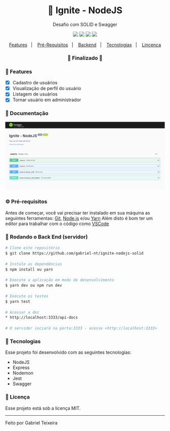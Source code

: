 <h1 align="center">
    🚀 Ignite - NodeJS
</h1>
<p align="center">Desafio com SOLID e Swagger</p>

<p align="center">
  <img src="https://img.shields.io/badge/node-14.15.4-green"/>
  <img src="https://img.shields.io/badge/score-10.00-important" />
  <img src="https://img.shields.io/badge/last%20commit-august-blue" />
  <img src="https://img.shields.io/badge/license-MIT-success"/>
</p>

<p align="center">
  <a href="#-features">Features</a>&nbsp;&nbsp;&nbsp;|&nbsp;&nbsp;&nbsp;
  <a href="#-pré-requisitos">Pré-Requisitos</a>&nbsp;&nbsp;&nbsp;|&nbsp;&nbsp;&nbsp;
  <a href="#-rodando-o-back-end-servidor">Backend</a>&nbsp;&nbsp;&nbsp;|&nbsp;&nbsp;&nbsp;
  <a href="#-tecnologias">Tecnologias</a>&nbsp;&nbsp;&nbsp;|&nbsp;&nbsp;&nbsp;
  <a href="#-licença">Lincença</a>
</p>

<h3 align="center"> 
🚧  Finalizado  🚧
</h3>

### 📎 Features

- [x] Cadastro de usuários
- [x] Visualização de perfil do usuário
- [x] Listagem de usuários
- [x] Tornar usuário em administrador

### 📘 Documentação
<img src="https://github.com/gabriel-nt/ignite-nodejs-solid/blob/main/assets/swagger-ui.png" alt="documentation"/>

### ⚙ Pré-requisitos

Antes de começar, você vai precisar ter instalado em sua máquina as seguintes ferramentas:
[Git](https://git-scm.com), [Node.js](https://nodejs.org/en/) e/ou [Yarn](https://https://yarnpkg.com/) 
Além disto é bom ter um editor para trabalhar com o código como [VSCode](https://code.visualstudio.com/)

### 🎲 Rodando o Back End (servidor)

```bash
# Clone este repositório
$ git clone https://github.com/gabriel-nt/ignite-nodejs-solid

# Instale as dependências
$ npm install ou yarn

# Execute a aplicação em modo de desenvolvimento
$ yarn dev ou npm run dev

# Execute os testes
$ yarn test

# Acessar a doc
* http://localhost:3333/api-docs

# O servidor inciará na porta:3333 - acesse <http://localhost:3333>
```

### :rocket: Tecnologias

Esse projeto foi desenvolvido com as seguintes tecnologias:

- NodeJS
- Express
- Nodemon
- Jest
- Swagger

### :memo: Licença

Esse projeto está sob a licença MIT.

<hr/>

Feito por Gabriel Teixeira
